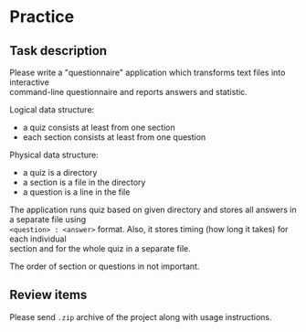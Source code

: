 <h1>Practice</h1>
<h2>Task description</h2>
<p>Please write a "questionnaire" application which transforms text files into interactive<br>
command-line questionnaire and reports answers and statistic.</p>
<p>Logical data structure:</p>
<ul>
<li>a quiz consists at least from one section</li>
<li>each section consists at least from one question</li>
</ul>
<p>Physical data structure:</p>
<ul>
<li>a quiz is a directory</li>
<li>a section is a file in the directory</li>
<li>a question is a line in the file</li>
</ul>
<p>The application runs quiz based on given directory and stores all answers in a separate file using<br>
<code>&lt;question&gt; : &lt;answer&gt;</code> format. Also, it stores timing (how long it takes) for each individual<br>
section and for the whole quiz in a separate file.</p>
<p>The order of section or questions in not important.</p>
<h2>Review items</h2>
<p>Please send <code>.zip</code> archive of the project along with usage instructions.</p>